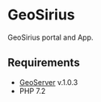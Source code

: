 # GeoSirius

GeoSirius portal and App.

## Requirements

* [GeoServer](http://geoserver.org/) v.1.0.3
* PHP 7.2